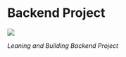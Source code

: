 # Backend Project

<img src='https://media.giphy.com/media/v1.Y2lkPTc5MGI3NjExamxmOGc4MXZkY2JtdjUxM2pvY3F3aDN2czE1YWdzc3BmNms3bDQ5OCZlcD12MV9pbnRlcm5hbF9naWZfYnlfaWQmY3Q9Zw/3o7qE1YN7aBOFPRw8E/giphy.gif'>

<i>Leaning and Building Backend Project</i>

